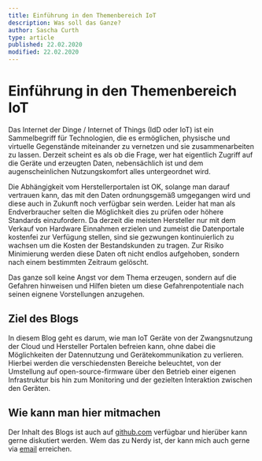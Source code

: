 ```yaml
---
title: Einführung in den Themenbereich IoT
description: Was soll das Ganze?
author: Sascha Curth
type: article
published: 22.02.2020
modified: 22.02.2020
---
```

# Einführung in den Themenbereich IoT

Das Internet der Dinge / Internet of Things (IdD oder IoT) ist ein Sammelbegriff für Technologien, die es ermöglichen, physische und virtuelle Gegenstände miteinander zu vernetzen und sie zusammenarbeiten zu lassen. Derzeit scheint es als ob die Frage, wer hat eigentlich Zugriff auf die Geräte und erzeugten Daten, nebensächlich ist und dem augenscheinlichen Nutzungskomfort alles untergeordnet wird.

Die Abhängigkeit vom Herstellerportalen ist OK, solange man darauf vertrauen kann, das mit den Daten ordnungsgemäß umgegangen wird und diese auch in Zukunft noch verfügbar sein werden. Leider hat man als Endverbraucher selten die Möglichkeit dies zu prüfen oder höhere Standards einzufordern. Da derzeit die meisten Hersteller nur mit dem Verkauf von Hardware Einnahmen erzielen und zumeist die Datenportale kostenfei zur Verfügung stellen, sind sie gezwungen kontinuierlich zu wachsen um die Kosten der Bestandskunden zu tragen. Zur Risiko Minimierung werden diese Daten oft nicht endlos aufgehoben, sondern nach einem bestimmten Zeitraum gelöscht.

Das ganze soll keine Angst vor dem Thema erzeugen, sondern auf die Gefahren hinweisen und Hilfen bieten um diese Gefahrenpotentiale nach seinen eignene Vorstellungen anzugehen.

## Ziel des Blogs

In diesem Blog geht es darum, wie man IoT Geräte von der Zwangsnutzung der Cloud und Hersteller Portalen befreien kann, ohne dabei die Möglichkeiten der Datennutzung und Gerätekommunikation zu verlieren. Hierbei werden die verschiedensten Bereiche beleuchtet, von der Umstellung auf open-source-firmware über den Betrieb einer eigenen Infrastruktur bis hin zum Monitoring und der gezielten Interaktion zwischen den Geräten.

## Wie kann man hier mitmachen

Der Inhalt des Blogs ist auch auf <a href="https://github.com/scurth/blog_sascha-curth.de" target=_github>github.com</a> verfügbar und hierüber kann gerne diskutiert werden. Wem das zu Nerdy ist, der kann mich auch gerne via <a href="mailto:der-iot-rebell@sascha-curth.de?subject=IoT Rebell Blog">email</a> erreichen.

